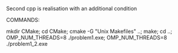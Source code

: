 Second cpp is realisation with an additional condition

COMMANDS:

mkdir CMake; cd CMake; cmake -G "Unix Makefiles" ..; make; cd ..; OMP_NUM_THREADS=8 ./problem1.exe; OMP_NUM_THREADS=8 ./problem1_2.exe

